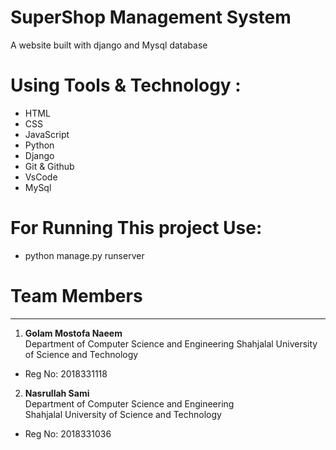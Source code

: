 # SuperShop Management System
A website built with django and Mysql database
# Using Tools & Technology :
- HTML
- CSS
- JavaScript
- Python
- Django
- Git & Github
- VsCode
- MySql

# For Running This project Use:
 - python manage.py runserver
 # **Team Members**
---------------
1. **Golam Mostofa Naeem**             
   Department of Computer Science and Engineering
   Shahjalal University of Science and Technology       
-  Reg No: 2018331118

2. **Nasrullah Sami**            
  Department of Computer Science and Engineering     
  Shahjalal University of Science and Technology             
- Reg No: 2018331036
